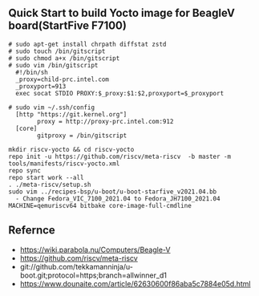 ## Quick Start to build Yocto image for BeagleV board(StartFive F7100)
```
# sudo apt-get install chrpath diffstat zstd
# sudo touch /bin/gitscript 
# sudo chmod a+x /bin/gitscript
# sudo vim /bin/gitscript
  #!/bin/sh
  _proxy=child-prc.intel.com
  _proxyport=913
  exec socat STDIO PROXY:$_proxy:$1:$2,proxyport=$_proxyport
```
```
# sudo vim ~/.ssh/config
  [http "https://git.kernel.org"]
        proxy = http://proxy-prc.intel.com:912
  [core]
        gitproxy = /bin/gitscript     
```
```
mkdir riscv-yocto && cd riscv-yocto
repo init -u https://github.com/riscv/meta-riscv  -b master -m tools/manifests/riscv-yocto.xml
repo sync
repo start work --all
. ./meta-riscv/setup.sh
sudo vim ../recipes-bsp/u-boot/u-boot-starfive_v2021.04.bb
  - Change Fedora_VIC_7100_2021.04 to Fedora_JH7100_2021.04
MACHINE=qemuriscv64 bitbake core-image-full-cmdline
```


## Refernce
  - https://wiki.parabola.nu/Computers/Beagle-V
  - https://github.com/riscv/meta-riscv
  - git://github.com/tekkamanninja/u-boot.git;protocol=https;branch=allwinner_d1
  - https://www.dounaite.com/article/62630600f86aba5c7884e05d.html
